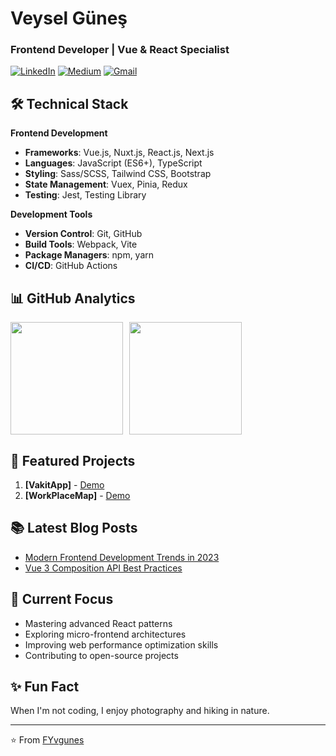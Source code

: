 # Veysel Güneş
### Frontend Developer | Vue & React Specialist

[![LinkedIn](https://img.shields.io/badge/LinkedIn-0A66C2?style=for-the-badge&logo=linkedin&logoColor=white)](https://www.linkedin.com/in/yourprofile/)
[![Medium](https://img.shields.io/badge/Medium-12100E?style=for-the-badge&logo=medium&logoColor=white)](https://medium.com/@veysel.gunes36)
[![Gmail](https://img.shields.io/badge/Gmail-D14836?style=for-the-badge&logo=gmail&logoColor=white)](mailto:Veysel.gunes36@gmail.com)

## 🛠️ Technical Stack

**Frontend Development**
- **Frameworks**: Vue.js, Nuxt.js, React.js, Next.js
- **Languages**: JavaScript (ES6+), TypeScript
- **Styling**: Sass/SCSS, Tailwind CSS, Bootstrap
- **State Management**: Vuex, Pinia, Redux
- **Testing**: Jest, Testing Library

**Development Tools**
- **Version Control**: Git, GitHub
- **Build Tools**: Webpack, Vite
- **Package Managers**: npm, yarn
- **CI/CD**: GitHub Actions

## 📊 GitHub Analytics

<div style="display: flex; gap: 10px;">
  <img height="180em" src="https://github-readme-stats.vercel.app/api?username=FYvgunes&show_icons=true&theme=dracula&include_all_commits=true&count_private=true"/>
  <img height="180em" src="https://github-readme-stats.vercel.app/api/top-langs/?username=FYvgunes&layout=compact&langs_count=8&theme=dracula"/>
</div>

## 🚀 Featured Projects

1. **[VakitApp]** - [Demo](https://vakit-app-fyvgunes-projects.vercel.app/)
2. **[WorkPlaceMap]** - [Demo](https://workplace-map.vercel.app/)

## 📚 Latest Blog Posts

<!-- BLOG-POST-LIST:START -->
- [Modern Frontend Development Trends in 2023](#)
- [Vue 3 Composition API Best Practices](#)
<!-- BLOG-POST-LIST:END -->

## 🌱 Current Focus

- Mastering advanced React patterns
- Exploring micro-frontend architectures
- Improving web performance optimization skills
- Contributing to open-source projects

## ✨ Fun Fact
When I'm not coding, I enjoy photography and hiking in nature.

---

⭐ From [FYvgunes](https://github.com/FYvgunes)
